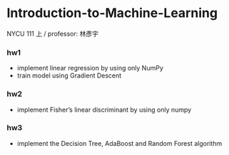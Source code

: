 # Introduction-to-Machine-Learning
NYCU 111 上 / professor: 林彥宇

### hw1
- implement linear regression by using only NumPy
- train model using Gradient Descent

### hw2
- implement Fisher’s linear discriminant by using only numpy

### hw3
- implement the Decision Tree, AdaBoost and Random Forest algorithm 